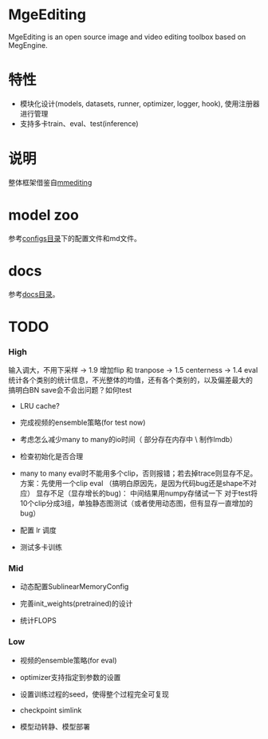 # MgeEditing
MgeEditing is an open source image and video editing toolbox based on MegEngine.

# 特性
* 模块化设计(models, datasets, runner, optimizer, logger, hook), 使用注册器进行管理
* 支持多卡train、eval、test(inference)

# 说明
整体框架借鉴自[mmediting](https://github.com/open-mmlab/mmediting)  

# model zoo
参考[configs目录](https://github.com/Feynman1999/MgeEditing/tree/master/configs)下的配置文件和md文件。

# docs
参考[docs目录](https://github.com/Feynman1999/MgeEditing/tree/master/docs)。

# TODO

### High
输入调大，不用下采样   ->  1.9 
增加flip 和 tranpose  ->  1.5
centerness -> 1.4
eval统计各个类别的统计信息，不光整体的均值，还有各个类别的，以及偏差最大的
搞明白BN save会不会出问题？如何test

* LRU cache?

* 完成视频的ensemble策略(for test now)

* 考虑怎么减少many to many的io时间（ 部分存在内存中  \  制作lmdb）

* 检查初始化是否合理

* many to many eval时不能用多个clip，否则报错；若去掉trace则显存不足。方案：先使用一个clip eval （搞明白原因先，是因为代码bug还是shape不对应）  显存不足（显存增长的bug)： 中间结果用numpy存储试一下
对于test将10个clip分成3组，单独静态图测试（或者使用动态图，但有显存一直增加的bug）

* 配置 lr 调度

* 测试多卡训练

### Mid
* 动态配置SublinearMemoryConfig

* 完善init_weights(pretrained)的设计

* 统计FLOPS

### Low
* 视频的ensemble策略(for eval)

* optimizer支持指定到参数的设置

* 设置训练过程的seed，使得整个过程完全可复现

* checkpoint simlink

* 模型动转静、模型部署
